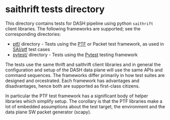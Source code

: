 # saithrift tests directory
This directory contains tests for DASH pipeline using python `saithrift` client libraries. The following frameworks are supported; see the corresponding directories:
* [ptf/](ptf) directory - Tests using the [PTF](https://github.com/p4lang/ptf) or Packet test framework, as used in [SAI/ptf](https://github.com/opencomputeproject/SAI/tree/master/ptf) test cases
* [pytest/](pytest/) directory - Tests using the [Pytest](https://docs.pytest.org/en/7.1.x/index.html) testing framework

The tests use the same thrift and saithrift client libraries and in general the configuration and setup of the DASH data plane will use the same APIs and command sequences. The frameworks differ primarily in how test suites are designed and orcestrated. Each framework has advantages and disadvantages, hence both are supported as first-class citizens.

In particular the PTF test framework has a significant body of helper libraries which simplify setup. The corollary is that the PTF libraries make a lot of embedded assumptions about the test target, the environment and the data plane SW packet generator (scapy).